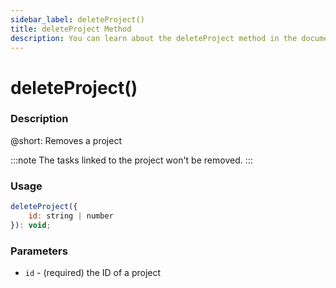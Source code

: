 ```yaml
---
sidebar_label: deleteProject()
title: deleteProject Method
description: You can learn about the deleteProject method in the documentation of the DHTMLX JavaScript To Do List library. Browse developer guides and API reference, try out code examples and live demos, and download a free 30-day evaluation version of DHTMLX To Do List.
---
```


# deleteProject()

### Description

@short: Removes a project

:::note
The tasks linked to the project won't be removed.
:::

### Usage

~~~js
deleteProject({
    id: string | number
}): void;
~~~

### Parameters

- `id` - (required) the ID of a project